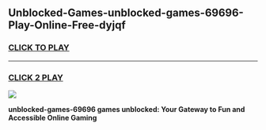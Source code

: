 
## Unblocked-Games-unblocked-games-69696-Play-Online-Free-dyjqf
<h3>
<a href="https://premium76.site?title=unblocked-games-69696&ref=26A">CLICK TO PLAY</a></h3>
<hr>

<h3>
<a href="https://premium76.site?title=unblocked-games-69696&ref=26A">CLICK 2 PLAY</a>
  
</h3>

<a href="https://premium76.site?title=unblocked-games-69696&ref=26A"><img src="https://clearcache.store/games.png"></a>


**unblocked-games-69696 games unblocked: Your Gateway to Fun and Accessible Online Gaming**
